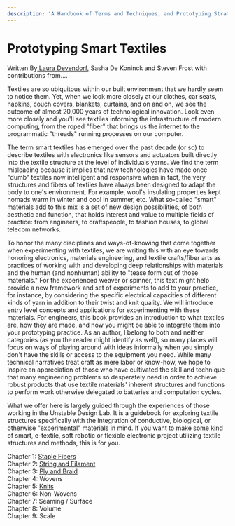 ```yaml
---
description: 'A Handbook of Terms and Techniques, and Prototyping Strategies.'
---
```


# Prototyping Smart Textiles

Written By[ Laura Devendorf,](https://github.com/devendork) Sasha De Koninck and Steven Frost with contributions from....

Textiles are so ubiquitous within our built environment that we hardly seem to notice them. Yet, when we look more closely at our clothes, car seats, napkins, couch covers, blankets, curtains, and on and on, we see the outcome of almost 20,000 years of technological innovation. Look even more closely and you'll see textiles informing the infrastructure of modern computing, from the roped "fiber" that brings us the internet to the programmatic "threads" running processes on our computer. 

The term smart textiles has emerged over the past decade \(or so\) to describe textiles with electronics like sensors and actuators built directly into the textile structure at the level of individuals yarns. We find the term misleading because it implies that new technologies have made once "dumb" textiles now intelligent and responsive when in fact, the very structures and fibers of textiles have always been designed to adapt the body to one's environment. For example, wool's insulating properties kept nomads warm in winter and cool in summer, etc. What so-called "smart" materials add to this mix is a set of new design possibilities, of both aesthetic and function, that holds interest and value to multiple fields of practice: from engineers, to craftspeople, to fashion houses, to global telecom networks. 

To honor the many disciplines and ways-of-knowing that come together when experimenting with textiles, we are writing this with an eye towards honoring electronics, materials engineering, and textile crafts/fiber arts as practices of working with and developing deep relationships with materials and the human \(and nonhuman\) ability to "tease form out of those materials." For the experienced weaver or spinner, this text might help provide a new framework and set of experiments to add to your practice, for instance, by considering the specific electrical capacities of different kinds of yarn in addition to their twist and knit quality. We will introduce entry level concepts and applications for experimenting with these materials. For engineers, this book provides an introduction to what textiles are, how they are made, and how you might be able to integrate them into your prototyping practice. As an author, I belong to both and neither categories \(as you the reader might identify as well\), so many places will focus on ways of playing around with ideas informally when you simply don't have the skills or access to the equipment you need. While many technical narratives treat craft as mere labor or know-how, we hope to inspire an appreciation of those who have cultivated the skill and technique that many engineering problems so desperately need in order to achieve robust products that use textile materials' inherent structures and functions to perform work otherwise delegated to batteries and computation cycles. 

What we offer here is largely guided through the experiences of those working in the Unstable Design Lab. It is a guidebook for exploring textile structures specifically with the integration of  conductive, biological, or otherwise "experimental" materials in mind. If you want to make some kind of smart, e-textile, soft robotic or flexible electronic project utilizing textile structures and methods, this is for you. 



Chapter 1: [Staple Fibers](fiber/)  
Chapter 2: [String and Filament](string-and-filament/)  
Chapter 3: [Ply and Braid](yarn-ply-and-dye/)  
Chapter 4: Wovens  
Chapter 5: [Knits](knit/)  
Chapter 6: Non-Wovens  
Chapter 7: Seaming / Surface  
Chapter 8: Volume  
Chapter 9: Scale  
  



